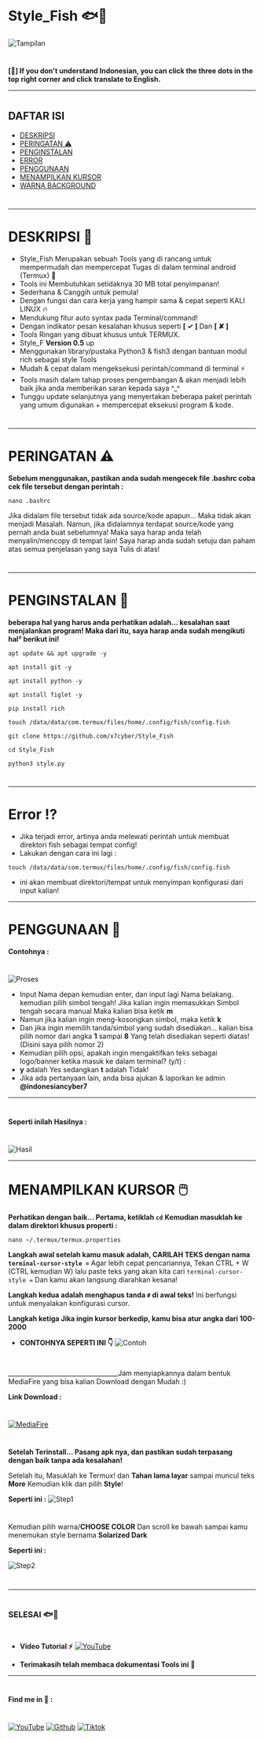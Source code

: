 # Style_Fish 🐟🐠
![Tampilan](Data/Tampilan1.jpg)
#
**[🤨] If you don't understand Indonesian, you can click the three dots in the top right corner and click translate to English.**
___________________________________
#
## DAFTAR ISI
- [DESKRIPSI](#deskripsi)
- [PERINGATAN ⚠️](#peringatan)
- [PENGINSTALAN](#penginstalan)
- [ERROR](#error)
- [PENGGUNAAN](#penggunaan)
- [MENAMPILKAN KURSOR](#style-kursor)
- [WARNA BACKGROUND](#warna-style)
#
___________________________________
#
<a name="deskripsi"></a>
# DESKRIPSI 🎯
* Style_Fish Merupakan sebuah Tools yang di rancang untuk mempermudah dan mempercepat Tugas di dalam terminal android (Termux) 🔵
* Tools ini Membutuhkan setidaknya 30 MB total penyimpanan!
* Sederhana & Canggih untuk pemula!
* Dengan fungsi dan cara kerja yang hampir sama & cepat seperti KALI LINUX 🔥
* Mendukung fitur auto syntax pada Terminal/command!
* Dengan indikator pesan kesalahan khusus seperti **[ ✓ ]** Dan **[ ✘ ]**
* Tools Ringan yang dibuat khusus untuk TERMUX.
* Style_F **Version 0.5** up
* Menggunakan library/pustaka Python3 & fish3 dengan bantuan modul rich sebagai style Tools
* Mudah & cepat dalam mengeksekusi perintah/command di terminal ⚡
* Tools masih dalam tahap proses pengembangan & akan menjadi lebih baik jika anda memberikan saran kepada saya ^_^
* Tunggu update selanjutnya yang menyertakan beberapa paket perintah yang umum digunakan + mempercepat eksekusi program & kode.
#
___________________________________
<a name="peringatan"></a>
# PERINGATAN ⚠️
**Sebelum menggunakan, pastikan anda sudah mengecek file .bashrc coba cek file tersebut dengan perintah :**
```
nano .bashrc
```
Jika didalam file tersebut tidak ada source/kode apapun... Maka tidak akan menjadi Masalah. Namun, jika didalamnya terdapat source/kode yang pernah anda buat sebelumnya! Maka saya harap anda telah menyalin/mencopy di tempat lain! Saya harap anda sudah setuju dan paham atas semua penjelasan yang saya Tulis di atas!
#
___________________________________
#
<a name="penginstalan"></a>
# PENGINSTALAN 🚀
**beberapa hal yang harus anda perhatikan adalah... kesalahan saat menjalankan program!
Maka dari itu, saya harap anda sudah mengikuti hal² berikut ini!**

```
apt update && apt upgrade -y
```

```
apt install git -y
```

```
apt install python -y
```

```
apt install figlet -y
```

```
pip install rich
```

```
touch /data/data/com.termux/files/home/.config/fish/config.fish
```

```
git clone https://github.com/x7cyber/Style_Fish
```

```
cd Style_Fish
```

```
python3 style.py
```
#
___________________________________
#
<a name="error"></a>
# Error ⁉️
* Jika terjadi error, artinya anda melewati perintah untuk membuat direktori fish sebagai tempat config!
* Lakukan dengan cara ini lagi :
```
touch /data/data/com.termux/files/home/.config/fish/config.fish
```
* ini akan membuat direktori/tempat untuk menyimpan konfigurasi dari input kalian!
______________________________________
<a name="penggunaan"></a>
# PENGGUNAAN 🎯
**Contohnya :**
#
![Proses](Data/proses.jpg)
* Input Nama depan kemudian enter, dan input lagi Nama belakang. kemudian pilih simbol tengah! Jika kalian ingin memasukkan Simbol tengah secara manual Maka kalian bisa ketik **m**
* Namun jika kalian ingin meng-kosongkan simbol, maka ketik **k**
* Dan jika ingin memilih tanda/simbol yang sudah disediakan... kalian bisa pilih nomor dari angka **1** sampai **8** Yang telah disediakan seperti diatas! (Disini saya pilih nomor 2)
* Kemudian pilih opsi, apakah ingin mengaktifkan teks sebagai logo/banner ketika masuk ke dalam terminal? (y/t) :
* **y** adalah Yes sedangkan **t** adalah Tidak!
* Jika ada pertanyaan lain, anda bisa ajukan & laporkan ke admin **@indonesiancyber7**
___________________________________
#
**Seperti inilah Hasilnya :**
#
![Hasil](Data/hasil.jpg)
___________________________________
#
<a name="style-kursor"></a>
# MENAMPILKAN KURSOR 🖱️
**Perhatikan dengan baik... Pertama, ketiklah ```cd```**
**Kemudian masuklah ke dalam direktori khusus properti :**
```
nano ~/.termux/termux.properties
```
**Langkah awal setelah kamu masuk adalah, CARILAH TEKS dengan nama ```terminal-cursor-style =```**
Agar lebih cepat pencariannya, Tekan CTRL + W (CTRL kemudian W) lalu paste teks yang akan kita cari ```terminal-cursor-style =``` Dan kamu akan langsung diarahkan kesana!

**Langkah kedua adalah menghapus tanda ```#``` di awal teks!** Ini berfungsi untuk menyalakan konfigurasi cursor.

**Langkah ketiga Jika ingin kursor berkedip, kamu bisa atur angka dari 100-2000**

* **CONTOHNYA SEPERTI INI 👇**
![Contoh](Data/contoh.jpg)
#
___________________________________Jam menyiapkannya dalam bentuk MediaFire yang bisa kalian Download dengan Mudah :)

**Link Download :**
#
[![MediaFire](https://img.shields.io/badge/mediafire-TermuxStyle-blue?style=for-the-badge&logo=mediafire)](https://www.mediafire.com/file/2h200cf5iabssdk/Termux-style.apk/file)
#
**Setelah Terinstall... Pasang apk nya, dan pastikan sudah terpasang dengan baik tanpa ada kesalahan!**

Setelah itu, Masuklah ke Termux! dan **Tahan lama layar** sampai muncul teks **More** Kemudian klik dan pilih **Style**!

**Seperti ini :**
![Step1](Data/step1.jpg)
#
Kemudian pilih warna/**CHOOSE COLOR** Dan scroll ke bawah sampai kamu menemukan style bernama **Solarized Dark** 

**Seperti ini :**

![Step2](Data/step2.jpg)
#
___________________________________
#
### SELESAI 🐟🐠
#
* **Video Tutorial ⚡**
[![YouTube](https://img.shields.io/badge/youtube-CyberM-red?style=for-the-badge&logo=youtube)](https://youtu.be/9hmR2JEDjGE)

* **Terimakasih telah membaca dokumentasi Tools ini 🚀**
___________________________________
#
**Find me in 🌟 :** 
#
[![YouTube](https://img.shields.io/badge/youtube-CyberM-red?style=for-the-badge&logo=youtube)](https://youtube.com/@cyberm_)
[![Github](https://img.shields.io/badge/Github-x7cyber-white?style=for-the-badge&logo=github)](https://github.com/x7cyber)
[![Tiktok](https://img.shields.io/badge/tiktok-%40CyberM-cyan?style=for-the-badge&logo=tiktok)](https://tiktok.com/@cyberm._)
